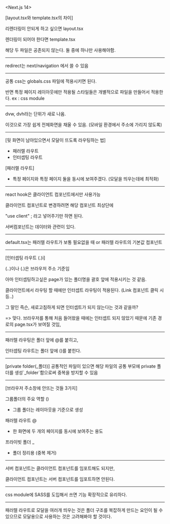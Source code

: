 <Next.js 14>

[layout.tsx와 template.tsx의 차이]

리렌더링이 안되게 하고 싶으면 layout.tsx

렌더링이 되어야 한다면 template.tsx

해당 두 파일은 공존되지 않는다. 둘 중에 하나만 사용해야함.

<hr>

redirect는 next/navigation 에서 쓸 수 있음

<hr>

공통 css는 globals.css 파일에 적용시키면 된다.

반면 특정 페이지 레이아웃에만 적용될 스타일들은 개별적으로 파일을 만들어서 적용한다.
ex : css module

<hr>

dvw, dvh라는 단위가 새로 나옴.

이것으로 가장 쉽게 전체화면을 채울 수 있음. (모바일 환경에서 주소에 가리지 않도록)

<hr>

[뒷 화면이 남아있으면서 모달이 뜨도록 라우팅하는 법]

- 패러렐 라우트
- 인터셉팅 라우트

[패러렐 라우트]

- 특정 페이지와 특정 페이지 둘을 동시에 보여주겠다. (모달을 띄우는데에 최적화)

<hr>

react hook은 클라이언트 컴포넌트에서만 사용가능

클라이언트 컴포넌트로 변경하려면 해당 컴포넌트 최상단에

"use client" ; 라고 넣어주기만 하면 된다.

서버컴포넌트는 데이터와 관련이 있다.

<hr>

default.tsx는 패러렐 라우트가 보통 필요없을 때 or 패러렐 라우트의 기본값 컴포넌트

<hr>

[인터셉팅 라우트 (.)i]

(..)이나 (.)은 브라우저 주소 기준임

아마 인터셉팅하고싶은 page가 있는 폴더명을 괄호 앞에 적용시키는 것 같음.

클라이언트에서 라우팅 할 때에만 인터셉트 라우팅이 적용된다. (Link 컴포넌트 클릭 시 등..)

그 말인 즉슨, 새로고침하게 되면 인터셉트가 되지 않는다는 것과 같을까?

=> 맞다. 브라우저를 통해 처음 들어왔을 때에는 인터셉트 되지 않았기 때문에 기존 경로의 page.tsx가 보여질 것임,

<hr>

패러렐 라우팅은 폴더 앞에 @를 붙히고,

인터셉팅 라우트는 폴더 앞에 ()를 붙힌다.

<hr>
[private folder(_폴더)]
공통적인 파일이 있으면 해당 파일의 공통 부모에 private 폴더를 생성`_folder`함으로써 중복을 방지할 수 있음

<hr>

[브라우저 주소창에 안뜨는 것들 3가지]

그룹폴더의 주요 역할 ()

- 그룹 폴더는 레이아웃을 기준으로 생성

패러렐 라우트 @

- 한 화면에 두 개의 페이지를 동시에 보여주는 용도

프라이빗 폴더 \_

- 폴더 정리용 (중복 제거)

<hr>

서버 컴포넌트는 클라이언트 컴포넌트를 임포트해도 되지만,

클라이언트 컴포넌트는 서버 컴포넌트를 임포트하면 안된다.

<hr>

css module에 SASS를 도입해서 쓰면 기능 확장적으로 유리하다.

<hr>

패러렐 라우트로 모달을 여러개 띄우는 것은 폴더 구조를 복잡하게 만드는 요인이 될 수 있으므로 모달용으로 사용하는 것은 고려해봐야 할 것이다.
